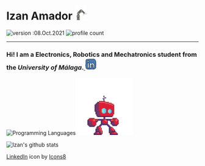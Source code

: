 # Izan Amador  <img src="img\Robot-Arm.gif" width="30px" alt="30"> 

![version :08.Oct.2021](https://img.shields.io/badge/version-18.March.2022-informational)
![profile count](https://komarev.com/ghpvc/?username=izanamador&color=red)

----------

### Hi! I am a **Electronics, Robotics and Mechatronics** student from the *University of Málaga*.<a href="https://www.linkedin.com/in/izanamador"> <img alt="LinkedIn" title="LinkedIn" height="30" width="30" src="img\linkedin.svg"></a>


![Programming Languages](https://github-readme-stats.vercel.app/api/top-langs/?username=izanamador&layout=compact&hide=css,html)<img src="img\battlebot_idle-3.gif" width="150px" alt="150">

![Izan's github stats](https://github-readme-stats.vercel.app/api?username=izanamador&count_private=true&show_icons=true&theme=onedark)

<a target="_blank" href="https://icons8.com/icon/60ZV_wYC0BM2/linkedin">LinkedIn</a> icon by <a target="_blank" href="https://icons8.com">Icons8</a>